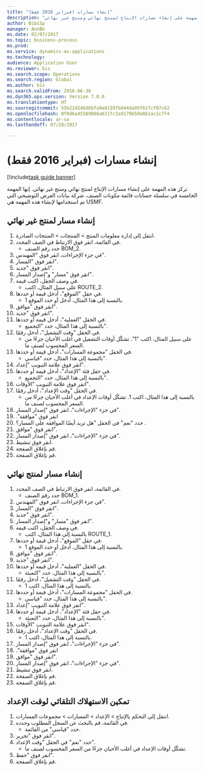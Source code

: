 ```yaml
--- 
title: "إنشاء مسارات (فبراير 2016 فقط)"
description: "تركز هذه المهمة على إنشاء مسارات الإنتاج لمنتج نهائي ومنتج غير نهائي."
author: BibiSp
manager: AnnBe
ms.date: 02/07/2017
ms.topic: business-process
ms.prod: 
ms.service: dynamics-ax-applications
ms.technology: 
audience: Application User
ms.reviewer: bis
ms.search.scope: Operations
ms.search.region: Global
ms.author: bis
ms.search.validFrom: 2016-06-30
ms.dyn365.ops.version: Version 7.0.0
ms.translationtype: HT
ms.sourcegitcommit: 55b22d246d6bfa9e8159fb844da95f61fcf07c62
ms.openlocfilehash: 0f8d6a45589886a611fc3a9179b50a8b1ac1c7f4
ms.contentlocale: ar-sa
ms.lasthandoff: 07/28/2017

---
```

# <a name="create-routes-february-2016-only"></a>إنشاء مسارات (فبراير 2016 فقط)

[!include[task guide banner](../../includes/task-guide-banner.md)]

تركز هذه المهمة على إنشاء مسارات الإنتاج لمنتج نهائي ومنتج غير نهائي. إنها المهمة الخامسة في سلسلة حسابات قائمة مكونات الصنف. شركة بيانات العرض التوضيحي التي تم استخدامها لإنشاء هذه المهمة هي USMF.‬


## <a name="create-a-route-for-a-semi-finished-product"></a>إنشاء مسار لمنتج غير نهائي
1. انتقل إلى إدارة معلومات المنتج > المنتجات > المنتجات الصادرة.
2. في القائمة، انقر فوق الارتباط في الصف المحدد.
    * حدد رقم الصنف BOM_2.  
3. في جزء الإجراءات، انقر فوق "المهندس".
4. انقر فوق "المسار".
5. انقر فوق "جديد".
6. انقر فوق "مسار" و"إصدار المسار".
7. في وصف الحقل، اكتب قيمة.
    * على سبيل المثال، اكتب ROUTE_2.  
8. في حقل "الموقع"، أدخل قيمة أو حددها.
    * بالنسبة إلى هذا المثال، أدخل أو حدد الموقع 1.  
9. انقر فوق "موافق".
10. انقر فوق "جديد".
11. في الحقل "العملية"، أدخل قيمة أو حددها.
    * بالنسبة إلى هذا المثال، حدد "التجميع‬".  
12. في الحقل "وقت التشغيل"، أدخل رقمًا.
    * على سبيل المثال، اكتب "1". تشكّل أوقات التشغيل في أغلب الأحيان جزءًا من السعر المحسوب لصنف ما.  
13. في الحقل "مجموعة المسارات"، أدخل قيمة أو حددها.
    * بالنسبة إلى هذا المثال، حدد "قياسي".  
14. انقر فوق علامة التبويب "إعداد".
15. في حقل فئة "الإعداد"، أدخل قيمة أو حددها.
    * بالنسبة إلى هذا المثال، حدد "التجميع‬".  
16. انقر فوق علامة التبويب "الأوقات".
17. في الحقل "وقت الإعداد"، أدخل رقمًا.
    * بالنسبة إلى هذا المثال، اكتب 1. تشكّل أوقات الإعداد في أغلب الأحيان جزءًا من السعر المحسوب لصنف ما.  
18. في جزء "الإجراءات"، انقر فوق "إصدار المسار".
19. انقر فوق "‏‫موافقة".
20. حدد "نعم" في الحقل "هل تريد أيضًا الموافقة على المسار؟ .
21. انقر فوق "موافق".
22. في جزء "الإجراءات"، انقر فوق "إصدار المسار".
23. انقر فوق تنشيط.
24. قم بإغلاق الصفحة.
25. قم بإغلاق الصفحة.

## <a name="create-a-route-for-a-finished-product"></a>إنشاء مسار لمنتج نهائي
1. في القائمة، انقر فوق الارتباط في الصف المحدد.
    * حدد رقم الصنف BOM_1.  
2. في جزء الإجراءات، انقر فوق "المهندس".
3. انقر فوق "المسار".
4. انقر فوق "جديد".
5. انقر فوق "مسار" و"إصدار المسار".
6. في وصف الحقل، اكتب قيمة.
    * بالنسبة إلى هذا المثال، اكتب ROUTE_1.  
7. في حقل "الموقع"، أدخل قيمة أو حددها.
    * بالنسبة إلى هذا المثال، أدخل أو حدد الموقع 1.  
8. انقر فوق "موافق".
9. انقر فوق "جديد".
10. في الحقل "العملية"، أدخل قيمة أو حددها.
    * بالنسبة إلى هذا المثال، حدد "التعبئة‬".  
11. في الحقل "وقت التشغيل"، أدخل رقمًا.
    * بالنسبة إلى هذا المثال، اكتب 1.  
12. في الحقل "مجموعة المسارات"، أدخل قيمة أو حددها.
    * بالنسبة إلى هذا المثال، حدد "قياسي".  
13. انقر فوق علامة التبويب "إعداد".
14. في حقل فئة "الإعداد"، أدخل قيمة أو حددها.
    * بالنسبة إلى هذا المثال، حدد "التعبئة‬".  
15. انقر فوق علامة التبويب "الأوقات".
16. في الحقل "وقت الإعداد"، أدخل رقمًا.
    * بالنسبة إلى هذا المثال، اكتب 1.  
17. في جزء "الإجراءات"، انقر فوق "إصدار المسار".
18. انقر فوق "‏‫موافقة".
19. انقر فوق "موافق".
20. في جزء "الإجراءات"، انقر فوق "إصدار المسار".
21. انقر فوق تنشيط.
22. قم بإغلاق الصفحة.
23. قم بإغلاق الصفحة.

## <a name="enable-automatic-consumption-of-setup-time"></a>تمكين الاستهلاك التلقائي لوقت الإعداد
1. انتقل إلى التحكم بالإنتاج > الإعداد > المسارات > مجموعات المسارات‬.
2. في القائمة، قم بالبحث عن السجل المطلوب وحدده.
    * حدد "قياسي" من القائمة.  
3. انقر فوق "تحرير".
4. حدد "نعم" في الحقل "وقت الإعداد".
    * تشكّل أوقات الإعداد في أغلب الأحيان جزءًا من السعر المحسوب لصنف ما.  
5. انقر فوق "حفظ".
6. قم بإغلاق الصفحة.


